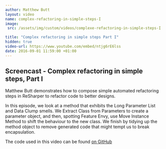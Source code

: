 ```yaml
---
author: Matthew Butt
layout: video
name: complex-refactoring-in-simple-steps-I
image:
 src: /assets/img/custom/videos/complexe-refactoring-in-simple-steps-I.jpg

title: "Complex refactoring in simple steps Part I"
hidden: true
video-url: https://www.youtube.com/embed/ntjg6rE6lss
date: 2016-09-01 11:59:00 +01:00
---
```



## Screencast - Complex refactoring in simple steps, Part I

Matthew Butt demonstrates how to compose simple automated refactoring steps in ReSharper to refactor code to better designs.

In this episode, we look at a method that exhibits the Long Parameter List and Data Clump smells. We Extract Class from Parameters to create a parameter object, and then, spotting Feature Envy, use Move Instance Method to shift the behaviour to the new class. We finish by tidying up the method object to remove generated code that might tempt us to break encapsulation.

The code used in this video can be found [on GitHub](https://github.com/bnathyuw/Complex-Refactorings-In-Simple-Steps)
